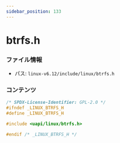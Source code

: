 ```yaml
---
sidebar_position: 133
---
```

# btrfs.h

### ファイル情報

- パス: `linux-v6.12/include/linux/btrfs.h`

### コンテンツ

```h
/* SPDX-License-Identifier: GPL-2.0 */
#ifndef _LINUX_BTRFS_H
#define _LINUX_BTRFS_H

#include <uapi/linux/btrfs.h>

#endif /* _LINUX_BTRFS_H */

```
